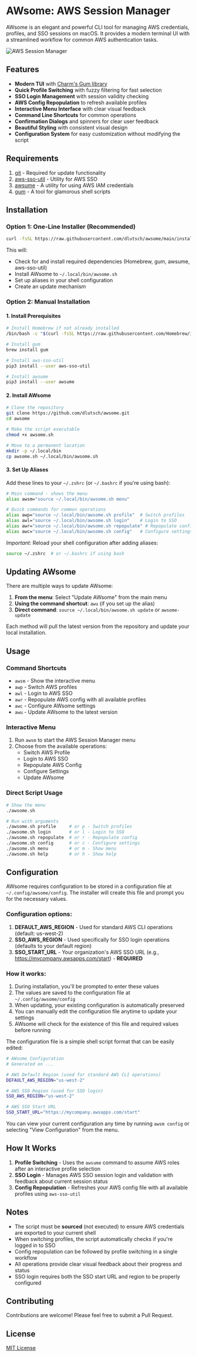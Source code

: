 # AWsome: AWS Session Manager

AWsome is an elegant and powerful CLI tool for managing AWS credentials, profiles, and SSO sessions on macOS. It provides a modern terminal UI with a streamlined workflow for common AWS authentication tasks.

![AWS Session Manager](https://github.com/charmbracelet/gum/raw/main/examples/demo.gif)

## Features

- **Modern TUI** with [Charm's Gum library](https://github.com/charmbracelet/gum)
- **Quick Profile Switching** with fuzzy filtering for fast selection
- **SSO Login Management** with session validity checking
- **AWS Config Repopulation** to refresh available profiles
- **Interactive Menu Interface** with clear visual feedback
- **Command Line Shortcuts** for common operations
- **Confirmation Dialogs** and spinners for clear user feedback
- **Beautiful Styling** with consistent visual design
- **Configuration System** for easy customization without modifying the script

## Requirements

1. [git](https://git-scm.com/) - Required for update functionality
2. [aws-sso-util](https://github.com/benkehoe/aws-sso-util) - Utility for AWS SSO
3. [awsume](https://github.com/trek10inc/awsume) - A utility for using AWS IAM credentials
4. [gum](https://github.com/charmbracelet/gum) - A tool for glamorous shell scripts

## Installation

### Option 1: One-Line Installer (Recommended)

```bash
curl -fsSL https://raw.githubusercontent.com/dlutsch/awsome/main/install.sh | bash
```

This will:
- Check for and install required dependencies (Homebrew, gum, awsume, aws-sso-util)
- Install AWsome to `~/.local/bin/awsome.sh`
- Set up aliases in your shell configuration
- Create an update mechanism

### Option 2: Manual Installation

#### 1. Install Prerequisites

```bash
# Install Homebrew if not already installed
/bin/bash -c "$(curl -fsSL https://raw.githubusercontent.com/Homebrew/install/HEAD/install.sh)"

# Install gum
brew install gum

# Install aws-sso-util
pip3 install --user aws-sso-util

# Install awsume
pip3 install --user awsume
```

#### 2. Install AWsome

```bash
# Clone the repository
git clone https://github.com/dlutsch/awsome.git
cd awsome

# Make the script executable
chmod +x awsome.sh

# Move to a permanent location
mkdir -p ~/.local/bin
cp awsome.sh ~/.local/bin/awsome.sh
```

#### 3. Set Up Aliases

Add these lines to your `~/.zshrc` (or `~/.bashrc` if you're using bash):

```bash
# Main command - shows the menu
alias awsm="source ~/.local/bin/awsome.sh menu"

# Quick commands for common operations
alias awp="source ~/.local/bin/awsome.sh profile"  # Switch profiles
alias awl="source ~/.local/bin/awsome.sh login"    # Login to SSO
alias awr="source ~/.local/bin/awsome.sh repopulate" # Repopulate config
alias awc="source ~/.local/bin/awsome.sh config"   # Configure settings
```

*Important:* Reload your shell configuration after adding aliases:

```bash
source ~/.zshrc  # or ~/.bashrc if using bash
```

## Updating AWsome

There are multiple ways to update AWsome:

1. **From the menu**: Select "Update AWsome" from the main menu
2. **Using the command shortcut**: `awu` (if you set up the alias)
3. **Direct command**: `source ~/.local/bin/awsome.sh update` or `awsome-update`

Each method will pull the latest version from the repository and update your local installation.

## Usage

### Command Shortcuts

- `awsm` - Show the interactive menu
- `awp` - Switch AWS profiles
- `awl` - Login to AWS SSO
- `awr` - Repopulate AWS config with all available profiles
- `awc` - Configure AWsome settings
- `awu` - Update AWsome to the latest version

### Interactive Menu

1. Run `awsm` to start the AWS Session Manager menu
2. Choose from the available operations:
   - Switch AWS Profile
   - Login to AWS SSO
   - Repopulate AWS Config
   - Configure Settings
   - Update AWsome

### Direct Script Usage

```bash
# Show the menu
./awsome.sh

# Run with arguments
./awsome.sh profile     # or p - Switch profiles
./awsome.sh login       # or l - Login to SSO
./awsome.sh repopulate  # or r - Repopulate config
./awsome.sh config      # or c - Configure settings
./awsome.sh menu        # or m - Show menu
./awsome.sh help        # or h - Show help
```

## Configuration

AWsome requires configuration to be stored in a configuration file at `~/.config/awsome/config`. The installer will create this file and prompt you for the necessary values.

### Configuration options:

1. **DEFAULT_AWS_REGION** - Used for standard AWS CLI operations (default: us-west-2)
2. **SSO_AWS_REGION** - Used specifically for SSO login operations (defaults to your default region)
3. **SSO_START_URL** - Your organization's AWS SSO URL (e.g., https://mycompany.awsapps.com/start) - **REQUIRED**

### How it works:

1. During installation, you'll be prompted to enter these values
2. The values are saved to the configuration file at `~/.config/awsome/config`
3. When updating, your existing configuration is automatically preserved
4. You can manually edit the configuration file anytime to update your settings
5. AWsome will check for the existence of this file and required values before running

The configuration file is a simple shell script format that can be easily edited:

```bash
# AWsome Configuration
# Generated on ...

# AWS Default Region (used for standard AWS CLI operations)
DEFAULT_AWS_REGION="us-west-2"

# AWS SSO Region (used for SSO login)
SSO_AWS_REGION="us-west-2"

# AWS SSO Start URL
SSO_START_URL="https://mycompany.awsapps.com/start"
```

You can view your current configuration any time by running `awsm config` or selecting "View Configuration" from the menu.

## How It Works

1. **Profile Switching** - Uses the `awsume` command to assume AWS roles after an interactive profile selection
2. **SSO Login** - Manages AWS SSO session login and validation with feedback about current session status
3. **Config Repopulation** - Refreshes your AWS config file with all available profiles using `aws-sso-util`

## Notes

- The script must be **sourced** (not executed) to ensure AWS credentials are exported to your current shell
- When switching profiles, the script automatically checks if you're logged in to SSO
- Config repopulation can be followed by profile switching in a single workflow
- All operations provide clear visual feedback about their progress and status
- SSO login requires both the SSO start URL and region to be properly configured


## Contributing

Contributions are welcome! Please feel free to submit a Pull Request.

## License

[MIT License](LICENSE)

